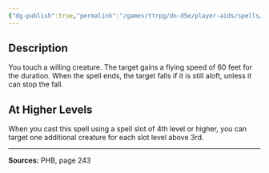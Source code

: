 ```yaml
---
{"dg-publish":true,"permalink":"/games/ttrpg/dn-d5e/player-aids/spells/level-3/fly/","tags":["TTRPG/DND/5e","verbal","somatic","material","concentration","Spell"],"noteIcon":""}
---
```



## Description
You touch a willing creature.
The target gains a flying speed of 60 feet for the duration.
When the spell ends, the target falls if it is still aloft, unless it can stop the fall.

## At Higher Levels
When you cast this spell using a spell slot of 4th level or higher, you can target one additional creature for each slot level above 3rd.

---

**Sources:** PHB, page 243
